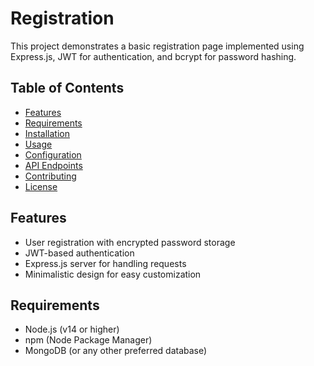 # Registration
This project demonstrates a basic registration page implemented using Express.js, JWT for authentication, and bcrypt for password hashing.

## Table of Contents

- [Features](#features)
- [Requirements](#requirements)
- [Installation](#installation)
- [Usage](#usage)
- [Configuration](#configuration)
- [API Endpoints](#api-endpoints)
- [Contributing](#contributing)
- [License](#license)

## Features

- User registration with encrypted password storage
- JWT-based authentication
- Express.js server for handling requests
- Minimalistic design for easy customization

## Requirements

- Node.js (v14 or higher)
- npm (Node Package Manager)
- MongoDB (or any other preferred database)
